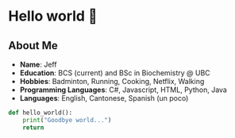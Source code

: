 # Hello world 👋

## About Me

- **Name**: Jeff
- **Education**: BCS (current) and BSc in Biochemistry @ UBC
- **Hobbies**: Badminton, Running, Cooking, Netflix, Walking
- **Programming Languages**: C#, Javascript, HTML, Python, Java
- **Languages**: English, Cantonese, Spanish (un poco)

```py
def hello_world():
    print("Goodbye world...")
    return
```

<!--
**jho1211/jho1211** is a ✨ _special_ ✨ repository because its `README.md` (this file) appears on your GitHub profile.

Here are some ideas to get you started:

- 🔭 I’m currently working on ...
- 🌱 I’m currently learning ...
- 👯 I’m looking to collaborate on ...
- 🤔 I’m looking for help with ...
- 💬 Ask me about ...
- 📫 How to reach me: ...
- 😄 Pronouns: ...
- ⚡ Fun fact: ...
-->
